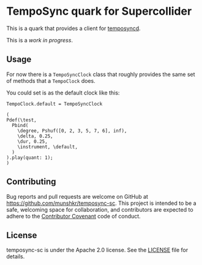 # TempoSync quark for Supercollider

This is a quark that provides a client for
[temposyncd](https://github.com/munshkr/temposyncd).

This is a *work in progress*.

## Usage

For now there is a `TempoSyncClock` class that roughly provides the same set of
methods that a `TempoClock` does.

You could set is as the default clock like this:

```supercollider
TempoClock.default = TempoSyncClock

(
Pdef(\test,
  Pbind(
    \degree, Pshuf([0, 2, 3, 5, 7, 6], inf),
    \delta, 0.25,
    \dur, 0.25,
    \instrument, \default,
  )
).play(quant: 1);
)
```

## Contributing

Bug reports and pull requests are welcome on GitHub at
https://github.com/munshkr/temposync-sc. This project is intended to be a safe,
welcoming space for collaboration, and contributors are expected to adhere to
the [Contributor Covenant](http://contributor-covenant.org) code of conduct.

## License

temposync-sc is under the Apache 2.0 license. See the [LICENSE](LICENSE) file
for details.
